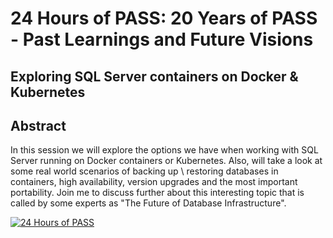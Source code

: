 # 24 Hours of PASS: 20 Years of PASS - Past Learnings and Future Visions
## Exploring SQL Server containers on Docker & Kubernetes

## Abstract
In this session we will explore the options we have when working with SQL Server running on Docker containers or Kubernetes. Also, will take a look at some real world scenarios of backing up \ restoring databases in containers, high availability, version upgrades and the most important portability. Join me to discuss further about this interesting topic that is called by some experts as "The Future of Database Infrastructure".

[![24 Hours of PASS](https://img.youtube.com/vi/Nv3G-XhPvi4/maxresdefault.jpg)](https://youtu.be/Nv3G-XhPvi4 "24 Hours of PASS - Carlos Robles")
